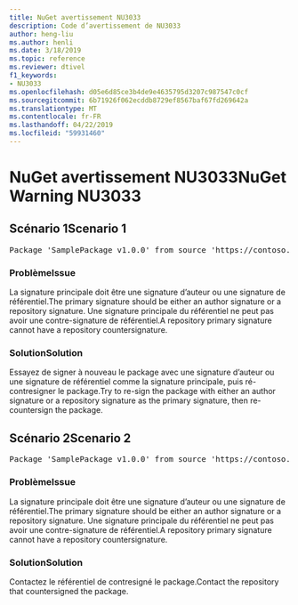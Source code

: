 ```yaml
---
title: NuGet avertissement NU3033
description: Code d’avertissement de NU3033
author: heng-liu
ms.author: henli
ms.date: 3/18/2019
ms.topic: reference
ms.reviewer: dtivel
f1_keywords:
- NU3033
ms.openlocfilehash: d05e6d85ce3b4de9e4635795d3207c987547c0cf
ms.sourcegitcommit: 6b71926f062ecddb8729ef8567baf67fd269642a
ms.translationtype: MT
ms.contentlocale: fr-FR
ms.lasthandoff: 04/22/2019
ms.locfileid: "59931460"
---
```

# <a name="nuget-warning-nu3033"></a><span data-ttu-id="d689c-103">NuGet avertissement NU3033</span><span class="sxs-lookup"><span data-stu-id="d689c-103">NuGet Warning NU3033</span></span>

## <a name="scenario-1"></a><span data-ttu-id="d689c-104">Scénario 1</span><span class="sxs-lookup"><span data-stu-id="d689c-104">Scenario 1</span></span>

<pre>Package 'SamplePackage v1.0.0' from source 'https://contoso.com/index.json': A repository primary signature must not have a repository countersignature.</pre>

### <a name="issue"></a><span data-ttu-id="d689c-105">Problème</span><span class="sxs-lookup"><span data-stu-id="d689c-105">Issue</span></span>

<span data-ttu-id="d689c-106">La signature principale doit être une signature d’auteur ou une signature de référentiel.</span><span class="sxs-lookup"><span data-stu-id="d689c-106">The primary signature should be either an author signature or a repository signature.</span></span> <span data-ttu-id="d689c-107">Une signature principale du référentiel ne peut pas avoir une contre-signature de référentiel.</span><span class="sxs-lookup"><span data-stu-id="d689c-107">A repository primary signature cannot have a repository countersignature.</span></span>

### <a name="solution"></a><span data-ttu-id="d689c-108">Solution</span><span class="sxs-lookup"><span data-stu-id="d689c-108">Solution</span></span>

<span data-ttu-id="d689c-109">Essayez de signer à nouveau le package avec une signature d’auteur ou une signature de référentiel comme la signature principale, puis ré-contresigner le package.</span><span class="sxs-lookup"><span data-stu-id="d689c-109">Try to re-sign the package with either an author signature or a repository signature as the primary signature, then re-countersign the package.</span></span>



## <a name="scenario-2"></a><span data-ttu-id="d689c-110">Scénario 2</span><span class="sxs-lookup"><span data-stu-id="d689c-110">Scenario 2</span></span>

<pre>Package 'SamplePackage v1.0.0' from source 'https://contoso.com/index.json': A repository primary signature must not have a repository countersignature.</pre>

### <a name="issue"></a><span data-ttu-id="d689c-111">Problème</span><span class="sxs-lookup"><span data-stu-id="d689c-111">Issue</span></span>

<span data-ttu-id="d689c-112">La signature principale doit être une signature d’auteur ou une signature de référentiel.</span><span class="sxs-lookup"><span data-stu-id="d689c-112">The primary signature should be either an author signature or a repository signature.</span></span> <span data-ttu-id="d689c-113">Une signature principale du référentiel ne peut pas avoir une contre-signature de référentiel.</span><span class="sxs-lookup"><span data-stu-id="d689c-113">A repository primary signature cannot have a repository countersignature.</span></span>

### <a name="solution"></a><span data-ttu-id="d689c-114">Solution</span><span class="sxs-lookup"><span data-stu-id="d689c-114">Solution</span></span>

<span data-ttu-id="d689c-115">Contactez le référentiel de contresigné le package.</span><span class="sxs-lookup"><span data-stu-id="d689c-115">Contact the repository that countersigned the package.</span></span>